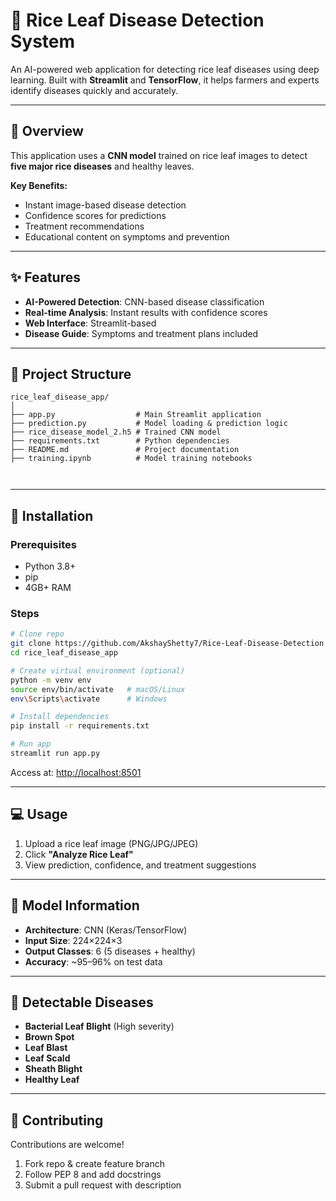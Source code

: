 # 🌾 Rice Leaf Disease Detection System

An AI-powered web application for detecting rice leaf diseases using deep learning. Built with **Streamlit** and **TensorFlow**, it helps farmers and experts identify diseases quickly and accurately.

---


## 🎯 Overview

This application uses a **CNN model** trained on rice leaf images to detect **five major rice diseases** and healthy leaves.

**Key Benefits:**

* Instant image-based disease detection
* Confidence scores for predictions
* Treatment recommendations
* Educational content on symptoms and prevention

---

## ✨ Features

* **AI-Powered Detection**: CNN-based disease classification
* **Real-time Analysis**: Instant results with confidence scores
* **Web Interface**: Streamlit-based
* **Disease Guide**: Symptoms and treatment plans included

---

## 📁 Project Structure

```
rice_leaf_disease_app/
│
├── app.py                  # Main Streamlit application
├── prediction.py           # Model loading & prediction logic
├── rice_disease_model_2.h5 # Trained CNN model 
├── requirements.txt        # Python dependencies
├── README.md               # Project documentation
├── training.ipynb          # Model training notebooks 
   
  

```

---

## 🚀 Installation

### Prerequisites

* Python 3.8+
* pip
* 4GB+ RAM

### Steps

```bash
# Clone repo
git clone https://github.com/AkshayShetty7/Rice-Leaf-Disease-Detection
cd rice_leaf_disease_app

# Create virtual environment (optional)
python -m venv env
source env/bin/activate   # macOS/Linux
env\Scripts\activate      # Windows

# Install dependencies
pip install -r requirements.txt

# Run app
streamlit run app.py
```

Access at: [http://localhost:8501](http://localhost:8501)

---

## 💻 Usage

1. Upload a rice leaf image (PNG/JPG/JPEG)
2. Click **"Analyze Rice Leaf"**
3. View prediction, confidence, and treatment suggestions

---

## 🧠 Model Information

* **Architecture**: CNN (Keras/TensorFlow)
* **Input Size**: 224×224×3
* **Output Classes**: 6 (5 diseases + healthy)
* **Accuracy**: \~95–96% on test data

---

## 🦠 Detectable Diseases

* **Bacterial Leaf Blight** (High severity)
* **Brown Spot** 
* **Leaf Blast** 
* **Leaf Scald** 
* **Sheath Blight** 
* **Healthy Leaf** 

---

## 🤝 Contributing

Contributions are welcome!

1. Fork repo & create feature branch
2. Follow PEP 8 and add docstrings
3. Submit a pull request with description



